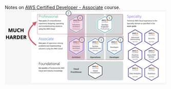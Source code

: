 Notes on [AWS Certified Developer - Associate](https://learn.cantrill.io/p/aws-certified-developer-associate) course.
![aws](../_images/aws-certifications.png)